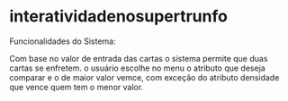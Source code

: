 # interatividadenosupertrunfo

Funcionalidades do Sistema:

Com base no valor de entrada das cartas o sistema permite que duas cartas se enfretem.
o usuário escolhe no menu o atributo que deseja comparar e o de maior valor vemce, com exceção do atributo densidade que vence quem tem o menor valor.